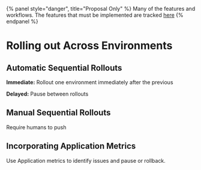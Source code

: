 {% panel style="danger", title="Proposal Only" %}
Many of the features and workflows.  The features that must be implemented
are tracked [here](https://github.com/kubernetes/kubectl/projects/7)
{% endpanel %}

# Rolling out Across Environments

## Automatic Sequential Rollouts

**Immediate:** Rollout one environment immediately after the previous

**Delayed:** Pause between rollouts

## Manual Sequential Rollouts

Require humans to push

## Incorporating Application Metrics

Use Application metrics to identify issues and pause or rollback.